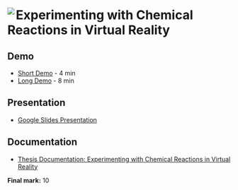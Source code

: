 # <img align="left" src="https://img.icons8.com/?size=50&id=13186&format=png&color=000000"> Experimenting with Chemical Reactions in Virtual Reality

## Demo

- [Short Demo](https://youtu.be/lmkqK2s48GM) - 4 min
- [Long Demo](https://youtu.be/2LUB4dawwX8) - 8 min

## Presentation

- [Google Slides Presentation](https://docs.google.com/presentation/d/1Dmxh4JshfVPkPvOmYnUUAHg3yHbqJmKt9p5QbTVI8CI/edit#slide=id.g4dfce81f19_0_45)

## Documentation

- [Thesis Documentation: Experimenting with Chemical Reactions in Virtual Reality](https://github.com/alinaduca/BachelorsThesis-UnityLab/blob/main/Bachelor's%20Thesis.pdf)

**Final mark:** 10
